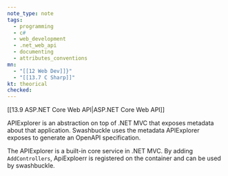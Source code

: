 ```yaml
---
note_type: note
tags:
  - programming
  - c#
  - web_development
  - .net_web_api
  - documenting
  - attributes_conventions
mn:
  - "[[12 Web Dev]]}"
  - "[[13.7 C Sharp]]"
kt: theorical
checked:
---
```

[[13.9 ASP.NET Core Web API|ASP.NET Core Web API]]


APIExplorer is an abstraction on top of .NET MVC that exposes metadata about that application. Swashbuckle uses the metadata APIExplorer exposes to generate an OpenAPI specification.

The APIExplorer is a built-in core service in .NET MVC. By adding `AddControllers`, ApiExploerr is registered on the container and can be used by swashbuckle. 
